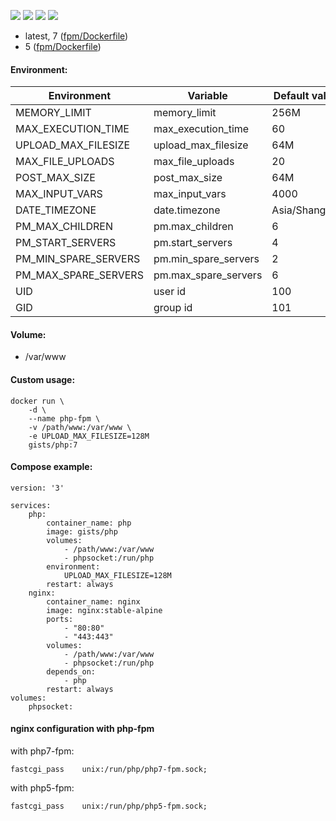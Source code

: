 ![](https://images.microbadger.com/badges/version/gists/php.svg) ![](https://images.microbadger.com/badges/image/gists/php.svg) ![](https://img.shields.io/docker/stars/gists/php.svg) ![](https://img.shields.io/docker/pulls/gists/php.svg)

- latest, 7 ([fpm/Dockerfile](https://github.com/vgist/dockerfiles/blob/master/php/fpm/Dockerfile))
- 5 ([fpm/Dockerfile](https://github.com/vgist/dockerfiles/blob/php5/php/fpm/Dockerfile))

#### Environment:

| Environment          | Variable             | Default value |
|----------------------|----------------------|---------------|
| MEMORY_LIMIT         | memory_limit         | 256M          |
| MAX_EXECUTION_TIME   | max_execution_time   | 60            |
| UPLOAD_MAX_FILESIZE  | upload_max_filesize  | 64M           |
| MAX_FILE_UPLOADS     | max_file_uploads     | 20            |
| POST_MAX_SIZE        | post_max_size        | 64M           |
| MAX_INPUT_VARS       | max_input_vars       | 4000          |
| DATE_TIMEZONE        | date.timezone        | Asia/Shanghai |
| PM_MAX_CHILDREN      | pm.max_children      | 6             |
| PM_START_SERVERS     | pm.start_servers     | 4             |
| PM_MIN_SPARE_SERVERS | pm.min_spare_servers | 2             |
| PM_MAX_SPARE_SERVERS | pm.max_spare_servers | 6             |
| UID                  | user id              | 100           |
| GID                  | group id             | 101           |

#### Volume:

- /var/www

#### Custom usage:

    docker run \
        -d \
        --name php-fpm \
        -v /path/www:/var/www \
        -e UPLOAD_MAX_FILESIZE=128M
        gists/php:7

#### Compose example:

```
version: '3'

services:
    php:
        container_name: php
        image: gists/php
        volumes:
            - /path/www:/var/www
            - phpsocket:/run/php
        environment:
            UPLOAD_MAX_FILESIZE=128M
        restart: always
    nginx:
        container_name: nginx
        image: nginx:stable-alpine
        ports:
            - "80:80"
            - "443:443"
        volumes:
            - /path/www:/var/www
            - phpsocket:/run/php
        depends_on:
            - php
        restart: always
volumes:
    phpsocket:
```

#### nginx configuration with php-fpm

with php7-fpm:

    fastcgi_pass    unix:/run/php/php7-fpm.sock;

with php5-fpm:

    fastcgi_pass    unix:/run/php/php5-fpm.sock;

